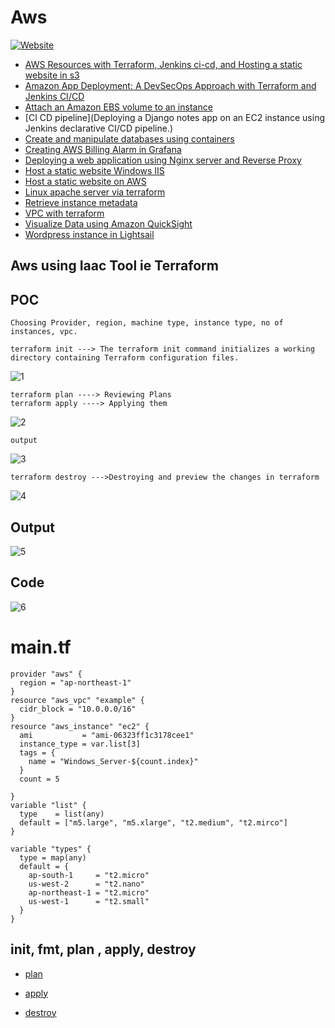 # Aws

[![Website](https://github.com/574n13y/Aws/actions/workflows/jekyll-gh-pages.yml/badge.svg)](https://github.com/574n13y/Aws/actions/workflows/jekyll-gh-pages.yml)

- [AWS Resources with Terraform, Jenkins ci-cd, and Hosting a static website in s3](https://github.com/574n13y/Aws/tree/main/AWS%20Resources%20with%20Terraform%2C%20Jenkins%20ci-cd%2C%20and%20Hosting%20a%20static%20website%20in%20s3)
- [Amazon App Deployment: A DevSecOps Approach with Terraform and Jenkins CI/CD](https://github.com/574n13y/Aws/tree/main/Amazon%20App%20Deployment%20A%20DevSecOps%20Approach%20with%20Terraform%20and%20Jenkins%20CICD)
- [Attach an Amazon EBS volume to an instance](https://github.com/574n13y/Aws/tree/main/Attach%20an%20Amazon%20EBS%20volume%20to%20an%20instance)
- [CI CD pipeline](Deploying a Django notes app on an EC2 instance using Jenkins declarative CI/CD pipeline.)
- [Create and manipulate databases using containers](https://github.com/574n13y/Aws/tree/main/Create%20and%20manipulate%20databases%20using%20containers)
- [Creating AWS Billing Alarm in Grafana](https://github.com/574n13y/Aws/tree/main/Creating%20AWS%20Billing%20Alarm%20in%20Grafana)
- [Deploying a web application using Nginx server and Reverse Proxy](https://github.com/574n13y/Aws/tree/main/Deploying%20a%20web-application%20using%20Nginx%20server%20and%20Reverse%20Proxy)
- [Host a static website Windows IIS](https://github.com/574n13y/Aws/tree/main/Host%20a%20static%20website%20Windows%20IIS)
- [Host a static website on AWS](https://github.com/574n13y/Aws/tree/main/Host%20a%20static%20website%20on%20AWS)
- [Linux apache server via terraform](https://github.com/574n13y/Aws/tree/main/Linux%20apache%20server%20via%20terraform)
- [Retrieve instance metadata](https://github.com/574n13y/Aws/tree/main/Retrieve%20instance%20metadata)
- [VPC with terraform](https://github.com/574n13y/Aws/tree/main/VPC%20with%20terraform)
- [Visualize Data using Amazon QuickSight](https://github.com/574n13y/Aws/tree/main/Visualize%20Data%20using%20Amazon%20QuickSight)
- [Wordpress instance in Lightsail](https://github.com/574n13y/Aws/tree/main/Wordpress%20instance%20in%20Lightsail)


## Aws using Iaac Tool ie Terraform 

## POC

```
Choosing Provider, region, machine type, instance type, no of instances, vpc.
```
```
terraform init ---> The terraform init command initializes a working directory containing Terraform configuration files.
```

![1](https://github.com/574n13y/Aws/assets/35293085/531b2ef7-3d24-4a74-8ee6-eb9820f82606)

```
terraform plan ----> Reviewing Plans
terraform apply ----> Applying them
```
![2](https://github.com/574n13y/Aws/assets/35293085/fba084b9-e9ef-4263-baf5-cf5f32e9c8cf)

```
output
```
![3](https://github.com/574n13y/Aws/assets/35293085/f27ff4a1-1cc5-4ccb-8d1e-a22a2b8ac06e)

```
terraform destroy --->Destroying and preview the changes in terraform
```
![4](https://github.com/574n13y/Aws/assets/35293085/a52cb3f9-0c3f-4a0c-aa8d-479b63a096c7)

## Output
  ![5](https://github.com/574n13y/Aws/assets/35293085/363fe757-73b7-42e2-8d4f-cc77e8f96ea5)


## Code
  ![6](https://github.com/574n13y/Aws/assets/35293085/e3f7d276-27dd-487b-a36a-2719baa12231)

# main.tf

```
provider "aws" {
  region = "ap-northeast-1"
}
resource "aws_vpc" "example" {
  cidr_block = "10.0.0.0/16"
}
resource "aws_instance" "ec2" {
  ami           = "ami-06323ff1c3178cee1"
  instance_type = var.list[3]
  tags = {
    name = "Windows_Server-${count.index}"
  }
  count = 5

}
variable "list" {
  type    = list(any)
  default = ["m5.large", "m5.xlarge", "t2.medium", "t2.mirco"]
}

variable "types" {
  type = map(any)
  default = {
    ap-south-1     = "t2.micro"
    us-west-2      = "t2.nano"
    ap-northeast-1 = "t2.micro"
    us-west-1      = "t2.small"
  }
}
```
## init, fmt, plan , apply, destroy 

- [plan](https://github.com/574n13y/basic_scripts/blob/main/plan.sh/) 

- [apply](https://github.com/574n13y/basic_scripts/blob/main/apply.sh/) 


- [destroy](https://github.com/574n13y/basic_scripts/blob/main/destroy.sh/) 

